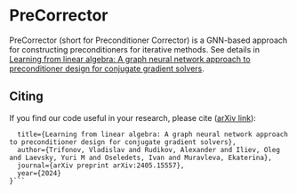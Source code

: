 # PreCorrector

PreCorrector (short for Preconditioner Corrector) is a GNN-based approach for constructing preconditioners for iterative methods. See details in [Learning from linear algebra: A graph neural network approach to preconditioner design for conjugate gradient solvers](https://arxiv.org/abs/2405.15557).

## Citing
If you find our code useful in your research, please cite ([arXiv link](https://arxiv.org/abs/2405.15557)):

```@article{trifonov2024learning,
  title={Learning from linear algebra: A graph neural network approach to preconditioner design for conjugate gradient solvers},
  author={Trifonov, Vladislav and Rudikov, Alexander and Iliev, Oleg and Laevsky, Yuri M and Oseledets, Ivan and Muravleva, Ekaterina},
  journal={arXiv preprint arXiv:2405.15557},
  year={2024}
}```
